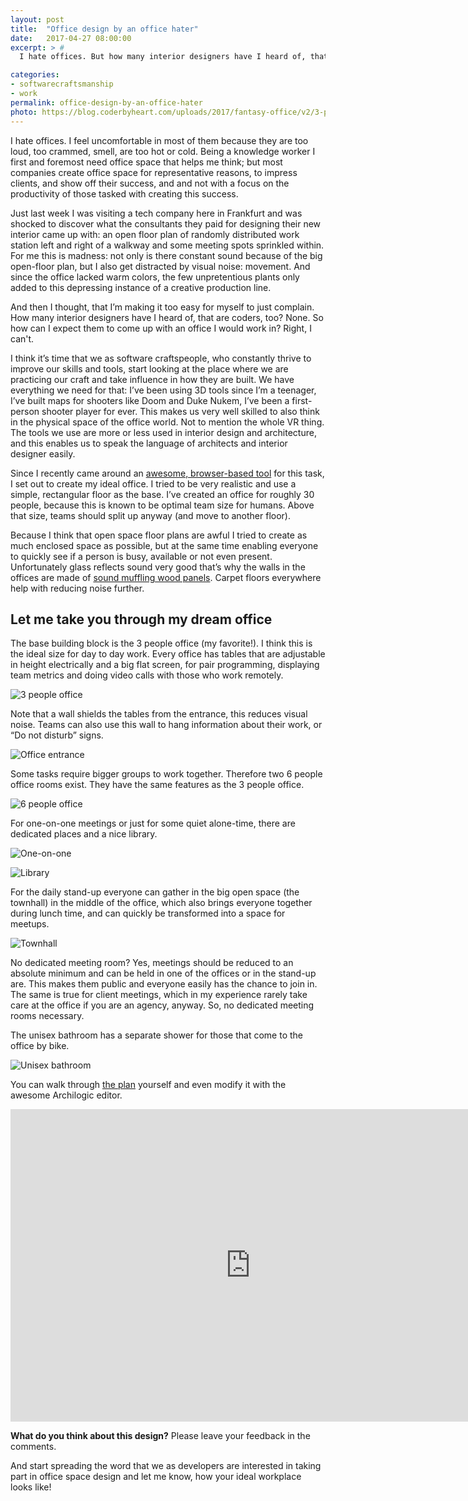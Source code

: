 ```yaml
---
layout: post
title:  "Office design by an office hater"
date:   2017-04-27 08:00:00
excerpt: > #
  I hate offices. But how many interior designers have I heard of, that are coders, too? Let me take you through my dream office!

categories:
- softwarecraftsmanship
- work
permalink: office-design-by-an-office-hater
photo: https://blog.coderbyheart.com/uploads/2017/fantasy-office/v2/3-people-office-2k.jpg
---
```


I hate offices. I feel uncomfortable in most of them because they are too loud, too crammed, smell, are too hot or cold. Being a knowledge worker I first and foremost need office space that helps me think; but most companies create office space for representative reasons, to impress clients, and show off their success, and and not with a focus on the productivity of those tasked with creating this success.

Just last week I was visiting a tech company here in Frankfurt and was shocked to discover what the consultants they paid for designing their new interior came up with: an open floor plan of randomly distributed work station left and right of a walkway and some meeting spots sprinkled within. For me this is madness: not only is there constant sound because of the big open-floor plan, but I also get distracted by visual noise: movement. And since the office lacked warm colors, the few unpretentious plants only added to this depressing instance of a creative production line.

And then I thought, that I’m making it too easy for myself to just complain. How many interior designers have I heard of, that are coders, too? None. So how can I expect them to come up with an office I would work in? Right, I can't.

I think it’s time that we as software craftspeople, who constantly thrive to improve our skills and tools, start looking at the place where we are practicing our craft and take influence in how they are built. We have everything we need for that: I’ve been using 3D tools since I’m a teenager, I’ve built maps for shooters like Doom and Duke Nukem, I’ve been a first-person shooter player for ever. This makes us very well skilled to also think in the physical space of the office world. Not to mention the whole VR thing. The tools we use are more or less used in interior design and architecture, and this enables us to speak the language of architects and interior designer easily.

Since I recently came around an [awesome, browser-based tool](https://spaces.archilogic.com/explore) for this task, I set out to create my ideal office. I tried to be very realistic and use a simple, rectangular floor as the base. I’ve created an office for roughly 30 people, because this is known to be optimal team size for humans. Above that size, teams should split up anyway (and move to another floor).

Because I think that open space floor plans are awful I tried to create as much enclosed space as possible, but at the same time enabling everyone to quickly see if a person is busy, available or not even present. Unfortunately glass reflects sound very good that’s why the walls in the offices are made of [sound muffling wood panels](http://swedese.com/products/accessories/noton). Carpet floors everywhere help with reducing noise further.

## Let me take you through my dream office

The base building block is the 3 people office (my favorite!). I think this is the ideal size for day to day work. Every office has tables that are adjustable in height electrically and a big flat screen, for pair programming, displaying team metrics and doing video calls with those who work remotely. 

![3 people office](./uploads/2017/fantasy-office/v2/3-people-office-2k.jpg)

Note that a wall shields the tables from the entrance, this reduces visual noise. Teams can also use this wall to hang information about their work, or “Do not disturb” signs.

![Office entrance](./uploads/2017/fantasy-office/v2/office-entrance-2k.jpg)

Some tasks require bigger groups to work together. Therefore two 6 people office rooms exist. They have the same features as the 3 people office.

![6 people office](./uploads/2017/fantasy-office/v2/6-people-office-2k.jpg)

For one-on-one meetings or just for some quiet alone-time, there are dedicated places and a nice library.

![One-on-one](./uploads/2017/fantasy-office/v2/one-on-one-2k.jpg)

![Library](./uploads/2017/fantasy-office/v2/library-2k.jpg)

For the daily stand-up everyone can gather in the big open space (the townhall) in the middle of the office, which also brings everyone together during lunch time, and can quickly be transformed into a space for meetups.

![Townhall](./uploads/2017/fantasy-office/v2/townhall-2k.jpg)

No dedicated meeting room? Yes, meetings should be reduced to an absolute minimum and can be held in one of the offices or in the stand-up are. This makes them public and everyone easily has the chance to join in. The same is true for client meetings, which in my experience rarely take care at the office if you are an agency, anyway. So, no dedicated meeting rooms necessary.

The unisex bathroom has a separate shower for those that come to the office by bike.

![Unisex bathroom](./uploads/2017/fantasy-office/v2/bathroom-2k.jpg)

You can walk through [the plan](https://goo.gl/ewUBFc) yourself and even modify it with the awesome Archilogic editor.

<iframe src="https://spaces.archilogic.com/3d/!768cc6ba-c623-4f8f-9616-ad80515a9322?mode=view&amp;main-menu=interior&amp;view-menu=camera-bookmarks&amp;presentation=loop" width="768" height="500" frameBorder="0" onmousewheel="false" allowfullscreen mozallowfullscreen webkitallowfullscreen></iframe>
 
**What do you think about this design?** Please leave your feedback in the comments.

And start spreading the word that we as developers are interested in taking part in office space design and let me know, how your ideal workplace looks like!